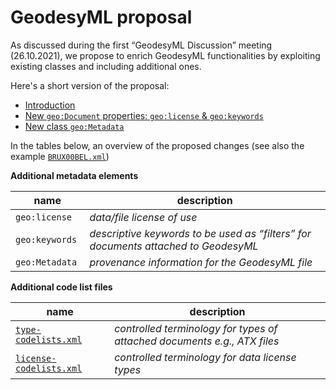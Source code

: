 # GeodesyML proposal

As discussed during the first “GeodesyML Discussion” meeting (26.10.2021), we propose to enrich GeodesyML functionalities by exploiting existing classes and including additional ones.

Here's a short version of the proposal:

- [Introduction](docs/Introduction.md)
- [New `geo:Document` properties: `geo:license` & `geo:keywords`](docs/Document.md)
- [New class `geo:Metadata`](docs/Metadata.md)

In the tables below, an overview of the proposed changes (see also the example [`BRUX00BEL.xml`](examples/BRUX00BEL.xml))

**Additional metadata elements**

| name | description |
| ------ | ------ |
| `geo:license` | *data/file license of use* |
| `geo:keywords` | *descriptive keywords to be used as “filters” for documents attached to GeodesyML* |
| `geo:Metadata ` | *provenance information for the GeodesyML file* |

**Additional code list files**

| name | description |
| ------ | ------ |
| [`type-codelists.xml`](codelists/type-codelists.xml) | *controlled terminology for types of attached documents e.g., ATX files* |
| [`license-codelists.xml`](codelists/license-codelists.xml) | *controlled terminology for data license types* |
